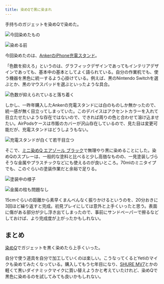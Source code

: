 ```yaml
---
title: 染めQで黒に染まれ
---
```

手持ちのガジェットを染めQで染めた。

![](https://lh3.googleusercontent.com/otxvpvgiT5iZRj02IjYziwWGtUlsUGnfJdspN4J2lAK93dr4m0ddna2T4wwfnyd1rfc8KWMJtiXLHVxDd4WspnLwyMLsUKPhvu-Ec0bugBZcedrJjbOzGwIHOfAtrkfGComOJ-86jedTai7q6m2BBx981t2Efdt1-YlQzUAiA3LeS8d4H3q1J7Hc "今回染めたもの")

![](https://lh4.googleusercontent.com/5Gc-taKVjFgNUtMAvTKhH28aiosrUPPUlkElcRQD5qqpuzBa2a0OM0yKe5JSYJus2poGPtqXnfidcOZ6vkZ59MYWXcdzxt8SAJgJsjSJyY4PaQCdE6-2uaxo_EOLXpUlLVq5FaYhKM4bFtWZEI8cboN1UDjq58ahOXIMFVYKrc7ijCgsV2kcIJ9l "染める前")

今回染めたのは、[AnkerのiPhone充電スタンド](https://r7kamura.com/articles/2021-09-06-anker-iphone-stand)。

「色数を抑えろ」というのは、グラフィックデザインであってもインテリアデザインであっても、基本中の基本としてよく語られている。自分の作業机でも、使う機器を黒色に統一するよう心掛けている。例えば、黒のNintendo Switchを選ぶとか、黒のマウスパッドを選ぶといったような具合。

![](https://lh4.googleusercontent.com/1DKJuhf81uvaSVVXLkZ-021hBhxOG09jcnQ6AFOUroOf4xNZwx8lKZWtsSTgINc1SDn2mniRj4zEFkj3iMVSgmJ3bQllXzwI8_1qYtxIlkiepLVlh9p2uvw1uoBu1u9HHp8Wo4mrt51S40pJUkNi1lZFV2sZ6hgfCgVuHkW8q7Pz6Ww5vR0rQvep "色数が抑えられていると落ち着く")

しかし、一昨年購入したAnkerの充電スタンドには白のものしか無かったので、統一感が無く目立ってしまっていた。このデバイスはアクセントカラーを入れて目立たせたいような存在ではないので、できれば周りの色と合わせて溶け込ませたい。AirPodsケースは市販のカバーが沢山存在しているので、見た目は変更可能だが、充電スタンドはどうしようもない。

![](https://lh4.googleusercontent.com/dyZYlPdMnWZaE4WVkM01LoQqmCwzQxY3RorL2HAAI27rCrVAhhcs_98iyMCWm_MdDuQdslg015dZSo-2-IfXiYsS17dt1rB1P2H_bAQPaFXMXKYjdBdPNRfCSi_MF-zIMQDUb2XL-Rf464VPnpzEMVgzz39l2LGSyG_fodY8XG07GgSecCJfJeYw "充電スタンドが白くて若干目立つ")

そこで、[ミニ染めQ エアゾール ブラック](https://www.amazon.co.jp/dp/B003QMFUKO)で無理やり黒に染めることにした。染めQのスプレーは、一般的な塗料と比べると少し高価なものの、一見塗装しづらそうな金属やプラスチックなどにも使えるのが良いところ。70mlのミニタイプでも、このぐらいの塗装作業だと余裕で足りる。

![](https://lh3.googleusercontent.com/ExxMFFVmK_UcDWyPuVo3qDQaStW_jgHH1i6VH3ICW2YpSr4-AmDmTEW4yMfrWldI3m_dH5Lr8kOVv0x2PMTFVOai5S4fgdrHwU6nWmGwRz3zz3LEbi8zrIlxkq7UenxJV-oLf_ysb1qJVjjhNtox1CKTw7ipqDsSPYD1WSzWYQBcj9M7EhKq4wYJ "塗装中の様子")

![](https://lh5.googleusercontent.com/yTIiBo2Fp3WjytMUijyyC3JYZJHA5v1syyVnLOCO7KPbcQIQsGf4-d7-X3gbwLH5NoQCXc2l3vrs8ClwnFJ5bZK6p1n6yRAoNKATJmuQ6D4nGAK8CjJDpwrrP1-QHD5aA-K_pcraYd-IowEWfQ9-U-k3bF3PDZs-_dfrSivzkGyn9KxSXoBUBvqR "金属の柱も問題なし")

15cmぐらいの距離から素早くまんべんなく振りかけるというのを、20分おきに3回ほど繰り返すと完成。初見プレイにしては意外と上手くいったと思う。表面に傷がある部分が少し浮き出てしまったので、事前にサンドペーパーで擦るなどしておけば、より完成度が上がったかもしれない。

まとめ
---

[染めQ](https://www.amazon.co.jp/dp/B003QMFUKO)でガジェットを黒く染めたら上手くいった。

自分で使う道具を自分で加工していくのは楽しい。こうなってくるとYetiのマイクも染めてみたくなっている。購入してもう七年目になり、[SHURE MV7](https://www.amazon.co.jp/dp/B08KY7G1GV)とかの軽くて黒いダイナミックマイクに買い替えようかと考えていたけれど、染めQで黒色に染めるのを試してみても良いかもしれない。

